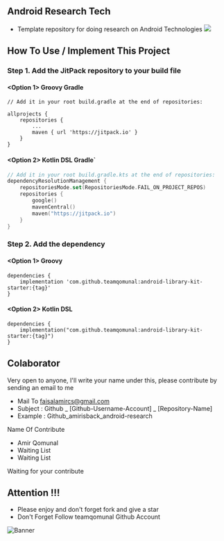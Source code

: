## Android Research Tech
- Template repository for doing research on Android Technologies
[![](https://jitpack.io/v/teamqomunal/android-library-kit-starter.svg)](https://jitpack.io/#teamqomunal/android-library-kit-starter)

## How To Use / Implement This Project
### Step 1. Add the JitPack repository to your build file

#### <Option 1> Groovy Gradle

    // Add it in your root build.gradle at the end of repositories:

    allprojects {
        repositories {
            ...
            maven { url 'https://jitpack.io' }
        }
    }

#### <Option 2> Kotlin DSL Gradle`

```kotlin
// Add it in your root build.gradle.kts at the end of repositories:
dependencyResolutionManagement {
    repositoriesMode.set(RepositoriesMode.FAIL_ON_PROJECT_REPOS)
    repositories {
        google()
        mavenCentral()
        maven("https://jitpack.io")
    }
}
```

### Step 2. Add the dependency

#### <Option 1> Groovy

	dependencies {
        implementation 'com.github.teamqomunal:android-library-kit-starter:{tag}'
	}

#### <Option 2> Kotlin DSL

	dependencies {
        implementation("com.github.teamqomunal:android-library-kit-starter:{tag}")
	}


## Colaborator
Very open to anyone, I'll write your name under this, please contribute by sending an email to me

- Mail To faisalamircs@gmail.com
- Subject : Github _ [Github-Username-Account] _ [Repository-Name]
- Example : Github_amirisback_android-research

Name Of Contribute
- Amir Qomunal
- Waiting List
- Waiting List

Waiting for your contribute

## Attention !!!
- Please enjoy and don't forget fork and give a star
- Don't Forget Follow teamqomunal Github Account

![Banner](https://teamqomunal.github.io/.github/docs/image/ic_poster.png)